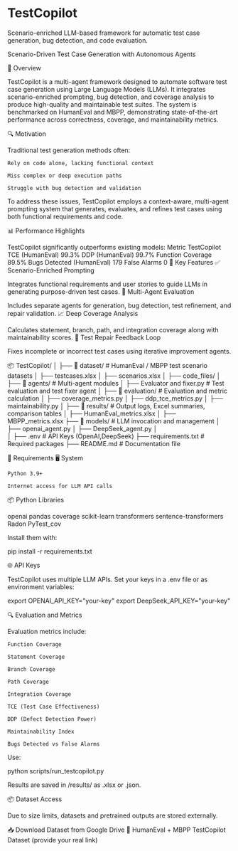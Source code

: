 # TestCopilot
Scenario-enriched LLM-based framework for automatic test case generation, bug detection, and code evaluation.

Scenario-Driven Test Case Generation with Autonomous Agents

🚀 Overview

TestCopilot is a multi-agent framework designed to automate software test case generation using Large Language Models (LLMs). It integrates scenario-enriched prompting, bug detection, and coverage analysis to produce high-quality and maintainable test suites. The system is benchmarked on HumanEval and MBPP, demonstrating state-of-the-art performance across correctness, coverage, and maintainability metrics.

🔍 Motivation

Traditional test generation methods often:

    Rely on code alone, lacking functional context

    Miss complex or deep execution paths

    Struggle with bug detection and validation

To address these issues, TestCopilot employs a context-aware, multi-agent prompting system that generates, evaluates, and refines test cases using both functional requirements and code.

📊 Performance Highlights

TestCopilot significantly outperforms existing models:
Metric	TestCopilot
TCE (HumanEval)	99.3%
DDP (HumanEval)	 99.7%
Function Coverage	89.5%
Bugs Detected (HumanEval)	179
False Alarms	0
🔑 Key Features
✅ Scenario-Enriched Prompting

Integrates functional requirements and user stories to guide LLMs in generating purpose-driven test cases.
🧠 Multi-Agent Evaluation

Includes separate agents for generation, bug detection, test refinement, and repair validation.
📈 Deep Coverage Analysis

Calculates statement, branch, path, and integration coverage along with maintainability scores.
🔄 Test Repair Feedback Loop

Fixes incomplete or incorrect test cases using iterative improvement agents.

📦 TestCopilot/
│
├── 📂 dataset/                  # HumanEval / MBPP test scenario datasets
│   ├── testcases.xlsx
│   ├── scenarios.xlsx
│   ├── code_files/
│
├── 📂 agents/                   # Multi-agent modules
│   ├── Evaluator and fixer.py            # Test evaluation and test fixer agent
│
├── 📂 evaluation/              # Evaluation and metric calculation
│   ├── coverage_metrics.py
│   ├── ddp_tce_metrics.py
│   ├── maintainability.py
│
├── 📂 results/                 # Output logs, Excel summaries, comparison tables
│   ├── HumanEval_metrics.xlsx
│   ├── MBPP_metrics.xlsx
├── 📂 models/                  # LLM invocation and management
│   ├── openai_agent.py
│   ├── DeepSeek_agent.py
│   
│
├── .env                        # API Keys (OpenAI,DeepSeek)
├── requirements.txt           # Required packages
├── README.md                  # Documentation file


📌 Requirements
🖥️ System

    Python 3.9+

    Internet access for LLM API calls

📦 Python Libraries

openai
pandas
coverage
scikit-learn
transformers
sentence-transformers
Radon
PyTest_cov



Install them with:

pip install -r requirements.txt

🌐 API Keys

TestCopilot uses multiple LLM APIs. Set your keys in a .env file or as environment variables:

export OPENAI_API_KEY="your-key"
export DeepSeek_API_KEY="your-key"

🔍 Evaluation and Metrics

Evaluation metrics include:

    Function Coverage

    Statement Coverage

    Branch Coverage

    Path Coverage

    Integration Coverage

    TCE (Test Case Effectiveness)

    DDP (Defect Detection Power)

    Maintainability Index

    Bugs Detected vs False Alarms

Use:

python scripts/run_testcopilot.py

Results are saved in /results/ as .xlsx or .json.


📦 Dataset Access

Due to size limits, datasets and pretrained outputs are stored externally.

📥 Download Dataset from Google Drive
🔗 HumanEval + MBPP TestCopilot Dataset (provide your real link)
